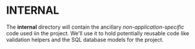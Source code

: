 # INTERNAL

The **internal** directory will contain the ancillary _non-application-specific_ code used iin the project. We'll use it to hold potentially reusable code like validation helpers and the SQL database models for the project.
